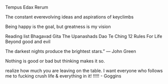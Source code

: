 Tempus Edax Rerum

The constant everevolving ideas and aspirations of keyclimbs


Being happy is the goal, but greatness is my vision


Reading list
Bhagavad Gita 
The Upanashads
Dao Te Ching
12 Rules For Life 
Beyond good and evil


The darkest nights produce the brightest stars.” — John Green 


Nothing is good or bad but thinking makes it so.


realize how much you are leaving on the table. I want everyone who follows me to fucking crush life & everything in it! !!!!! - Goggins

